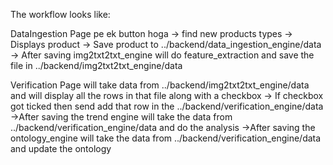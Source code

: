 The workflow looks like:


DataIngestion Page pe ek button hoga -> find new products types  -> Displays product
                                                                              -> Save product to ../backend/data_ingestion_engine/data
                                                                                    -> After saving img2txt2txt_engine will do feature_extraction and save the file in ../backend/img2txt2txt_engine/data


Verification Page will take data from ../backend/img2txt2txt_engine/data and will display all the rows in that file along with a checkbox  -> If checkbox got ticked then send add that row in the ../backend/verification_engine/data
                  ->After saving the trend engine will take the data from ../backend/verification_engine/data and do the analysis
                  ->After saving the ontology_engine will take the data from ../backend/verification_engine/data and update the ontology

